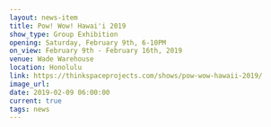 ```yaml
---
layout: news-item
title: Pow! Wow! Hawai'i 2019
show_type: Group Exhibition
opening: Saturday, February 9th, 6-10PM
on_view: February 9th - February 16th, 2019
venue: Wade Warehouse
location: Honolulu
link: https://thinkspaceprojects.com/shows/pow-wow-hawaii-2019/
image_url:
date: 2019-02-09 06:00:00
current: true
tags: news
---
```


